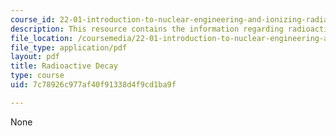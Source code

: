 ```yaml
---
course_id: 22-01-introduction-to-nuclear-engineering-and-ionizing-radiation-fall-2015
description: This resource contains the information regarding radioactive decay .
file_location: /coursemedia/22-01-introduction-to-nuclear-engineering-and-ionizing-radiation-fall-2015/7c78926c977af40f91338d4f9cd1ba9f_MIT22_01F15_lec6.pdf
file_type: application/pdf
layout: pdf
title: Radioactive Decay
type: course
uid: 7c78926c977af40f91338d4f9cd1ba9f

---
```

None